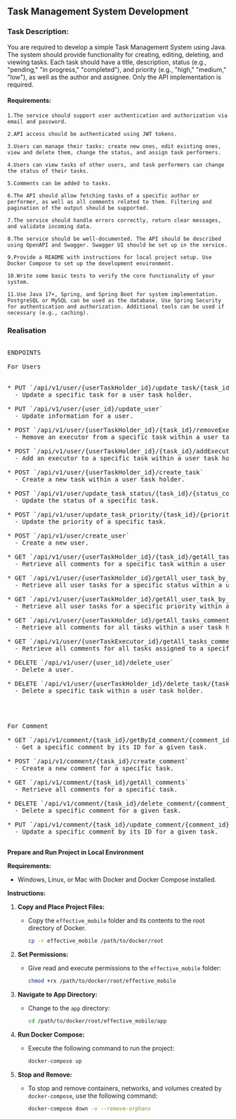 
## Task Management System Development
### Task Description:
You are required to develop a simple Task Management System using Java. The system should provide functionality for creating, editing, deleting, and viewing tasks. Each task should have a title, description, status (e.g., "pending," "in progress," "completed"), and priority (e.g., "high," "medium," "low"), as well as the author and assignee. Only the API implementation is required.

#### Requirements:

    1.The service should support user authentication and authorization via email and password.

    2.API access should be authenticated using JWT tokens.

    3.Users can manage their tasks: create new ones, edit existing ones, view and delete them, change the status, and assign task performers.

    4.Users can view tasks of other users, and task performers can change the status of their tasks.

    5.Comments can be added to tasks.

    6.The API should allow fetching tasks of a specific author or performer, as well as all comments related to them. Filtering and pagination of the output should be supported.

    7.The service should handle errors correctly, return clear messages, and validate incoming data.

    8.The service should be well-documented. The API should be described using OpenAPI and Swagger. Swagger UI should be set up in the service.

    9.Provide a README with instructions for local project setup. Use Docker Compose to set up the development environment.

    10.Write some basic tests to verify the core functionality of your system.
    
    11.Use Java 17+, Spring, and Spring Boot for system implementation. PostgreSQL or MySQL can be used as the database. Use Spring Security for authentication and authorization. Additional tools can be used if necessary (e.g., caching).

### Realisation
 <pre> 
ENDPOINTS

For Users
 
 
* PUT `/api/v1/user/{userTaskHolder_id}/update_task/{task_id}`
  - Update a specific task for a user task holder.

* PUT `/api/v1/user/{user_id}/update_user`
  - Update information for a user.

* POST `/api/v1/user/{userTaskHolder_id}/{task_id}/removeExecutor/{userExecutor_id}`
  - Remove an executor from a specific task within a user task holder.

* POST `/api/v1/user/{userTaskHolder_id}/{task_id}/addExecutor/{userExecutor_id}`
  - Add an executor to a specific task within a user task holder.

* POST `/api/v1/user/{userTaskHolder_id}/create_task`
  - Create a new task within a user task holder.

* POST `/api/v1/user/update_task_status/{task_id}/{status_code}`
  - Update the status of a specific task.

* POST `/api/v1/user/update_task_priority/{task_id}/{priority_code}`
  - Update the priority of a specific task.

* POST `/api/v1/user/create_user`
  - Create a new user.

* GET `/api/v1/user/{userTaskHolder_id}/{task_id}/getAll_task_comment_holder_id_task_id`
  - Retrieve all comments for a specific task within a user task holder.

* GET `/api/v1/user/{userTaskHolder_id}/getAll_user_task_by_status/{status}`
  - Retrieve all user tasks for a specific status within a user task holder.

* GET `/api/v1/user/{userTaskHolder_id}/getAll_user_task_by_priority/{priority}`
  - Retrieve all user tasks for a specific priority within a user task holder.

* GET `/api/v1/user/{userTaskHolder_id}/getAll_tasks_comments_holder`
  - Retrieve all comments for all tasks within a user task holder.

* GET `/api/v1/user/{userTaskExecutor_id}/getAll_tasks_comments_executor`
  - Retrieve all comments for all tasks assigned to a specific executor.

* DELETE `/api/v1/user/{user_id}/delete_user`
  - Delete a user.

* DELETE `/api/v1/user/{userTaskHolder_id}/delete_task/{task_id}`
  - Delete a specific task within a user task holder.


  

For Comment

* GET `/api/v1/comment/{task_id}/getById_comment/{comment_id}`
  - Get a specific comment by its ID for a given task.

* POST `/api/v1/comment/{task_id}/create_comment`
  - Create a new comment for a specific task.

* GET `/api/v1/comment/{task_id}/getAll_comments`
  - Retrieve all comments for a specific task.

* DELETE `/api/v1/comment/{task_id}/delete_comment/{comment_id}`
  - Delete a specific comment for a given task.

* PUT `/api/v1/comment/{task_id}/update_comment/{comment_id}`
  - Update a specific comment by its ID for a given task.
     </pre>

**Prepare and Run Project in Local Environment**

**Requirements:**
- Windows, Linux, or Mac with Docker and Docker Compose installed.

**Instructions:**

1. **Copy and Place Project Files:**
   - Copy the `effective_mobile` folder and its contents to the root directory of Docker.
     ```bash
     cp -r effective_mobile /path/to/docker/root
     ```

2. **Set Permissions:**
   - Give read and execute permissions to the `effective_mobile` folder:
     ```bash
     chmod +rx /path/to/docker/root/effective_mobile
     ```

3. **Navigate to App Directory:**
   - Change to the `app` directory:
     ```bash
     cd /path/to/docker/root/effective_mobile/app
     ```

4. **Run Docker Compose:**
   - Execute the following command to run the project:
     ```bash
     docker-compose up
     ```

5. **Stop and Remove:**
   - To stop and remove containers, networks, and volumes created by `docker-compose`, use the following command:
     ```bash
     docker-compose down -v --remove-orphans
     ```

 